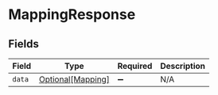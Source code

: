 # MappingResponse


## Fields

| Field                                               | Type                                                | Required                                            | Description                                         |
| --------------------------------------------------- | --------------------------------------------------- | --------------------------------------------------- | --------------------------------------------------- |
| `data`                                              | [Optional[Mapping]](../../models/shared/mapping.md) | :heavy_minus_sign:                                  | N/A                                                 |